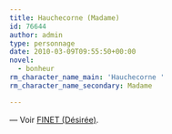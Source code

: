 ```yaml
---
title: Hauchecorne (Madame)
id: 76644
author: admin
type: personnage
date: 2010-03-09T09:55:50+00:00
novel:
  - bonheur
rm_character_name_main: 'Hauchecorne '
rm_character_name_secondary: Madame

---
```

— Voir <a href="/personnage/finet-desiree/" target="_self">FINET (Désirée)</a>.